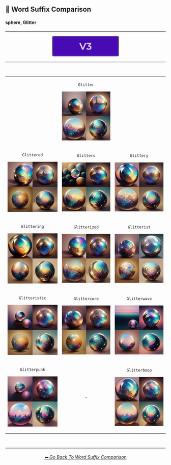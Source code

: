 <h2>📓 Word Suffix Comparison</h2>
<h4>sphere, Glitter</h4>

<hr><!--------------->

<div align="center">

[<img src="/Images/Repo_Parts/Buttons/Version_Buttons/button_version_V3_active.webp?raw=true" alt="MidJourney V3" height="64" />]()

</div>

<hr>
<br>

<div align="center">

<table>
	<tr align=center valign=middle>
		<th>
			<br>
		</th>
        <td>
			<p><code>Glitter</code></p><p><img src="/Images/MJ_V3/Comparison_Page_Images/Word_Suffix_Comparison/sphere_Glitter.webp?raw=true" width="256" /></p>
        </td>
		<th>
			<br>
		</th>
	</tr>
	<tr align=center valign=middle>
        <td>
			<p><code>Glittered</code></p><p><img src="/Images/MJ_V3/Comparison_Page_Images/Word_Suffix_Comparison/sphere_Glittered.webp?raw=true" width="256" /></p>
        </td>
        <td>
			<p><code>Glitters</code></p><p><img src="/Images/MJ_V3/Comparison_Page_Images/Word_Suffix_Comparison/sphere_Glitters.webp?raw=true" width="256" /></p>
        </td>
        <td>
			<p><code>Glittery</code></p><p><img src="/Images/MJ_V3/Comparison_Page_Images/Word_Suffix_Comparison/sphere_Glittery.webp?raw=true" width="256" /></p>
        </td>
	</tr>
	<tr align=center valign=middle>
        <td>
			<p><code>Glittering</code></p><p><img src="/Images/MJ_V3/Comparison_Page_Images/Word_Suffix_Comparison/sphere_Glittering.webp?raw=true" width="256" /></p>
        </td>
        <td>
			<p><code>Glitterized</code></p><p><img src="/Images/MJ_V3/Comparison_Page_Images/Word_Suffix_Comparison/sphere_Glitterized.webp?raw=true" width="256" /></p>
        </td>
        <td>
			<p><code>Glitterist</code></p><p><img src="/Images/MJ_V3/Comparison_Page_Images/Word_Suffix_Comparison/sphere_Glitterist.webp?raw=true" width="256" /></p>
        </td>
	</tr>
	<tr align=center valign=middle>
        <td>
			<p><code>Glitteristic</code></p><p><img src="/Images/MJ_V3/Comparison_Page_Images/Word_Suffix_Comparison/sphere_Glitteristic.webp?raw=true" width="256" /></p>
        </td>
        <td>
			<p><code>Glittercore</code></p><p><img src="/Images/MJ_V3/Comparison_Page_Images/Word_Suffix_Comparison/sphere_Glittercore.webp?raw=true" width="256" /></p>
        </td>
        <td>
			<p><code>Glitterwave</code></p><p><img src="/Images/MJ_V3/Comparison_Page_Images/Word_Suffix_Comparison/sphere_Glitterwave.webp?raw=true" width="256" /></p>
        </td>
	</tr>
	<tr align=center valign=middle>
        <td>
			<p><code>Glitterpunk</code></p><p><img src="/Images/MJ_V3/Comparison_Page_Images/Word_Suffix_Comparison/sphere_Glitterpunk.webp?raw=true" width="256" /></p>
        </td>
		<td>-</td>
        <td>
			<p><code>Glitterboop</code></p><p><img src="/Images/MJ_V3/Comparison_Page_Images/Word_Suffix_Comparison/sphere_Glitterboop.webp?raw=true" width="256" /></p>
        </td>
	</tr>
</table>

</div>

<br>


<hr><!--------------->
<div align="center">
<h6><a href="/Pages/MJ_V3/Comparison_Pages/Prompt_Writing/Word_Suffix_Comparison.md">⬅ Go Back To Word Suffix Comparison</a></h6>
</div>